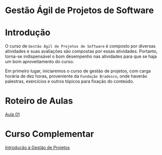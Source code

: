 # Gestão Ágil de Projetos de Software

# Introdução

O curso de `Gestão Ágil de Projetos de Software` é composto por diversas atividades e suas avaliações são compostas por essas atividades. Portanto, torna-se indispensável o bom desempenho nas atividades para que se haja um bom aproveitamento do curso.

Em primeiro lugar, iniciaremos o curso de gestão de projetos, com carga horária de dez horas, proveniente da `Fundação Bradesco`, onde haverão palestras, exercícios e outros tópicos para fixação do conteúdo.

# Roteiro de Aulas

[Aula 01](Aula01.md)

# Curso Complementar

[Introdução à Gestão de Projetos](Introdução%20à%20Gestão%20de%20Projetos/Introdução%20à%20Gestão%20de%20Projetos.md)